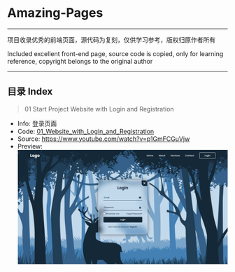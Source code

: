 # Amazing-Pages

---
项目收录优秀的前端页面，源代码为复刻，仅供学习参考，版权归原作者所有

Included excellent front-end page, source code is copied, only for learning reference, copyright belongs to the original author

---
## 目录 Index

> 01 Start Project Website with Login and Registration
- Info: 登录页面
- Code: [01_Website_with_Login_and_Registration](01_Website_with_Login_and_Registration)
- Source: https://www.youtube.com/watch?v=p1GmFCGuVjw
- Preview:![img_1.jpg](Preview_Imgs/img_1.jpg)

